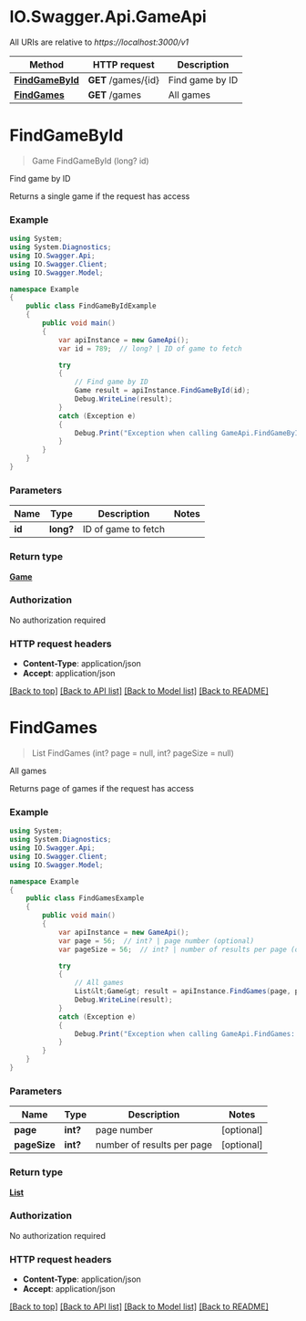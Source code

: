 # IO.Swagger.Api.GameApi

All URIs are relative to *https://localhost:3000/v1*

Method | HTTP request | Description
------------- | ------------- | -------------
[**FindGameById**](GameApi.md#findgamebyid) | **GET** /games/{id} | Find game by ID
[**FindGames**](GameApi.md#findgames) | **GET** /games | All games


<a name="findgamebyid"></a>
# **FindGameById**
> Game FindGameById (long? id)

Find game by ID

Returns a single game if the request has access

### Example
```csharp
using System;
using System.Diagnostics;
using IO.Swagger.Api;
using IO.Swagger.Client;
using IO.Swagger.Model;

namespace Example
{
    public class FindGameByIdExample
    {
        public void main()
        {
            var apiInstance = new GameApi();
            var id = 789;  // long? | ID of game to fetch

            try
            {
                // Find game by ID
                Game result = apiInstance.FindGameById(id);
                Debug.WriteLine(result);
            }
            catch (Exception e)
            {
                Debug.Print("Exception when calling GameApi.FindGameById: " + e.Message );
            }
        }
    }
}
```

### Parameters

Name | Type | Description  | Notes
------------- | ------------- | ------------- | -------------
 **id** | **long?**| ID of game to fetch | 

### Return type

[**Game**](Game.md)

### Authorization

No authorization required

### HTTP request headers

 - **Content-Type**: application/json
 - **Accept**: application/json

[[Back to top]](#) [[Back to API list]](../README.md#documentation-for-api-endpoints) [[Back to Model list]](../README.md#documentation-for-models) [[Back to README]](../README.md)

<a name="findgames"></a>
# **FindGames**
> List<Game> FindGames (int? page = null, int? pageSize = null)

All games

Returns page of games if the request has access

### Example
```csharp
using System;
using System.Diagnostics;
using IO.Swagger.Api;
using IO.Swagger.Client;
using IO.Swagger.Model;

namespace Example
{
    public class FindGamesExample
    {
        public void main()
        {
            var apiInstance = new GameApi();
            var page = 56;  // int? | page number (optional) 
            var pageSize = 56;  // int? | number of results per page (optional) 

            try
            {
                // All games
                List&lt;Game&gt; result = apiInstance.FindGames(page, pageSize);
                Debug.WriteLine(result);
            }
            catch (Exception e)
            {
                Debug.Print("Exception when calling GameApi.FindGames: " + e.Message );
            }
        }
    }
}
```

### Parameters

Name | Type | Description  | Notes
------------- | ------------- | ------------- | -------------
 **page** | **int?**| page number | [optional] 
 **pageSize** | **int?**| number of results per page | [optional] 

### Return type

[**List<Game>**](Game.md)

### Authorization

No authorization required

### HTTP request headers

 - **Content-Type**: application/json
 - **Accept**: application/json

[[Back to top]](#) [[Back to API list]](../README.md#documentation-for-api-endpoints) [[Back to Model list]](../README.md#documentation-for-models) [[Back to README]](../README.md)

